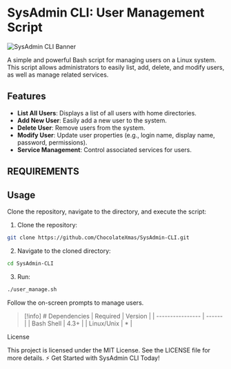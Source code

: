 # SysAdmin CLI: User Management Script

![SysAdmin CLI Banner](https://img.shields.io/badge/SysAdmin%20CLI-User%20Management-blue)

A simple and powerful Bash script for managing users on a Linux system. This script allows administrators to easily list, add, delete, and modify users, as well as manage related services.

## Features

- **List All Users**: Displays a list of all users with home directories.
- **Add New User**: Easily add a new user to the system.
- **Delete User**: Remove users from the system.
- **Modify User**: Update user properties (e.g., login name, display name, password, permissions).
- **Service Management**: Control associated services for users.

## REQUIREMENTS



## Usage

Clone the repository, navigate to the directory, and execute the script:

1. Clone the repository:
```bash
git clone https://github.com/ChocolateXmas/SysAdmin-CLI.git
```
2. Navigate to the cloned directory:
```bash
cd SysAdmin-CLI
```

3. Run:
```bash
./user_manage.sh
```
Follow the on-screen prompts to manage users.

> [!info] # Dependencies
> | Required          | Version    |
| ---------------- | ------ |
| Bash Shell           | 4.3+   |
| Linux/Unix             | *   |
> 

License

This project is licensed under the MIT License. See the LICENSE file for more details.
⚡ Get Started with SysAdmin CLI Today!